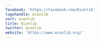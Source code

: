 ```yaml
---
facebook: 'https://facebook.com/Econlib'
logohandle: econlib
sort: econlib
title: Econlib
twitter: econlib
website: 'https://www.econlib.org/'
---
```


